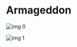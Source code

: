# Armageddon

![img 0](https://i.imgur.com/1h37dxg.jpg)

![img 1](https://i.imgur.com/MaQFj6f.jpg)

